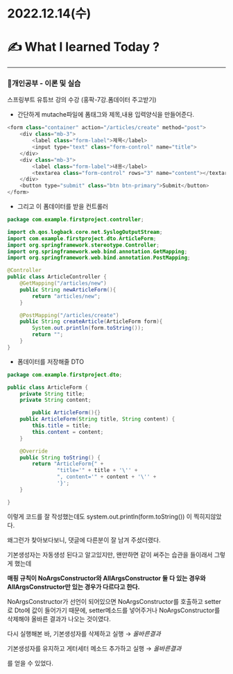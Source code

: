 # 2022.12.14(수)

# ✍️ What I learned Today ?

---

### 💜개인공부 - 이론 및 실습

스프링부트 유튜브 강의 수강 (홍팍-7강.폼데이터 주고받기)

- 간단하게 mutache파일에 폼태그와 제목,내용 입력양식을 만들어준다.

```java
<form class="container" action="/articles/create" method="post">
    <div class="mb-3">
        <label class="form-label">제목</label>
        <input type="text" class="form-control" name="title">
    </div>
    <div class="mb-3">
        <label class="form-label">내용</label>
        <textarea class="form-control" rows="3" name="content"></textarea>
    </div>
    <button type="submit" class="btn btn-primary">Submit</button>
</form>
```

- 그리고 이 폼데이터를 받을 컨트롤러

```java
package com.example.firstproject.controller;

import ch.qos.logback.core.net.SyslogOutputStream;
import com.example.firstproject.dto.ArticleForm;
import org.springframework.stereotype.Controller;
import org.springframework.web.bind.annotation.GetMapping;
import org.springframework.web.bind.annotation.PostMapping;

@Controller
public class ArticleController {
    @GetMapping("/articles/new")
    public String newArticleForm(){
        return "articles/new";
    }

    @PostMapping("/articles/create")
    public String createArticle(ArticleForm form){
        System.out.println(form.toString());
        return "";
    }
}
```

- 폼데이터를 저장해줄 DTO

```java
package com.example.firstproject.dto;

public class ArticleForm {
    private String title;
    private String content;

		public ArticleForm(){}
    public ArticleForm(String title, String content) {
        this.title = title;
        this.content = content;
    }

    @Override
    public String toString() {
        return "ArticleForm{" +
                "title='" + title + '\'' +
                ", content='" + content + '\'' +
                '}';
    }

}
```

이렇게 코드를 잘 작성했는데도 system.out.println(form.toString()) 이 찍히지않았다.

왜그런가 찾아보다보니, 댓글에 다른분이 잘 남겨 주셨더랬다. 

기본생성자는 자동생성 된다고 알고있지만, 왠만하면 같이 써주는 습관을 들이래서 그렇게 했는데 

**매핑 규칙이 NoArgsConstructor와 AllArgsConstructor 둘 다 있는 경우와 AllArgsConstructor만 있는 경우가 다르다고 한다.**

NoArgsConstructor가 선언이 되어있으면 NoArgsConstructor를 호출하고 setter로 Dto에 값이 들어가기 때문에, setter메소드를 넣어주거나  NoArgsConstructor를 삭제해야 올바른 결과가 나오는 것이였다.

다시 실행해본 바, 기본생성자를 삭제하고 실행 → *올바른결과*

기본생성자를 유지하고 게터세터 메소드 추가하고 실행 → *올바른결과* 

를 얻을 수 있었다.